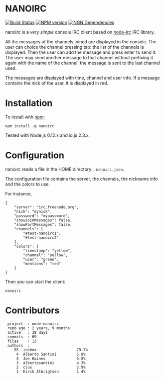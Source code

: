 NANOIRC
=======

[![Build Status](https://travis-ci.org/albertosantini/node-nanoirc.png)](https://travis-ci.org/albertosantini/node-nanoirc)
[![NPM version](https://badge.fury.io/js/nanoirc.png)](http://badge.fury.io/js/nanoirc)
[![NGN Dependencies](https://david-dm.org/albertosantini/node-nanoirc.png)](https://david-dm.org/albertosantini/node-nanoirc)

nanoirc is a _very simple_ console IRC client based on [node-irc](https://github.com/martynsmith/node-irc) IRC library.

All the messages of the channels joined are displayed in the console. The user
can choice the channel pressing tab: the list of the channels is displayed. Then
the user can add the message and press enter to send it. The user may send
another message to that channel without prefixing it again with the name of the
channel: the message is sent to the last channel used.

The messages are displayed with time, channel and user info. If a message
contains the nick of the user, it is displayed in red.

Installation
============

To install with [npm](http://github.com/isaacs/npm):

    npm install -g nanoirc

Tested with Node.js 0.12.x and io.js 2.3.x.


Configuration
=============

nanoirc reads a file in the HOME directory: `.nanoirc.json`.

The configuration file contains the server, the channels, the nickname info and the colors to use.

For instance,

    {
        "server": "irc.freenode.org",
        "nick": "mynick",
        "password": "mypassword",
        "showJoinMessages": false,
        "showPartMessages": false,
        "channels": [
            "#test-nanoirc1",
            "#test-nanoirc2"
        ],
        "colors": {
            "timestamp": "yellow",
            "channel": "yellow",
            "user": "green",
            "mentions": "red"
        }
    }

Then you can start the client:

    nanoirc

Contributors
============

```
 project  : node-nanoirc
 repo age : 2 years, 9 months
 active   : 38 days
 commits  : 69
 files    : 13
 authors  :
    55  icebox                  79.7%
     4  Alberto Santini         5.8%
     4  Joe Haines              5.8%
     3  albertosantini          4.3%
     2  clux                    2.9%
     1  Eirik Albrigtsen        1.4%
```
